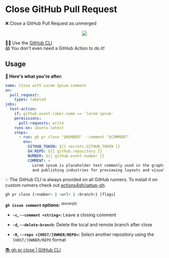 # Close GitHub Pull Request

❌ Close a GitHub Pull Request as unmerged

<p align=center>
  <img src="https://i.imgur.com/C56XhjE.png">
</p>

👨‍💻 Use the [GitHub CLI] \
😱 You don't even need a GitHub Action to do it!

## Usage

**🚀 Here's what you're after:**

```yml
name: Close with Lorem Ipsum comment
on:
  pull_request:
    types: labeled
jobs:
  test-action:
    if: github.event.label.name == 'lorem ipsum'
    permissions:
      pull-requests: write
    runs-on: ubuntu-latest
    steps:
      - run: gh pr close "$NUMBER" --comment "$COMMENT"
        env:
          GITHUB_TOKEN: ${{ secrets.GITHUB_TOKEN }}
          GH_REPO: ${{ github.repository }}
          NUMBER: ${{ github.event.number }}
          COMMENT: >
            Lorem ipsum is placeholder text commonly used in the graphic, print,
            and publishing industries for previewing layouts and visual mockups.
```

💡 The GitHub CLI is always provided on all GitHub runners. To install it on
custom runners check out [actions4gh/setup-gh].

```sh
gh pr close {<number> | <url> | <branch>} [flags]
```

**`gh issue comment` options:** <sup>(excerpt)</sup>

- **`-c`, `--comment <string>`:** Leave a closing comment

- **`-d`, `--delete-branch`:** Delete the local and remote branch after close

- **`-R`, `--repo <[HOST/]OWNER/REPO>`:** Select another repository using the
  `[HOST/]OWNER/REPO` format

[📚 gh pr close | GitHub CLI](https://cli.github.com/manual/gh_pr_close)

[github cli]: https://cli.github.com/
[actions4gh/setup-gh]: https://github.com/actions4gh/setup-gh
